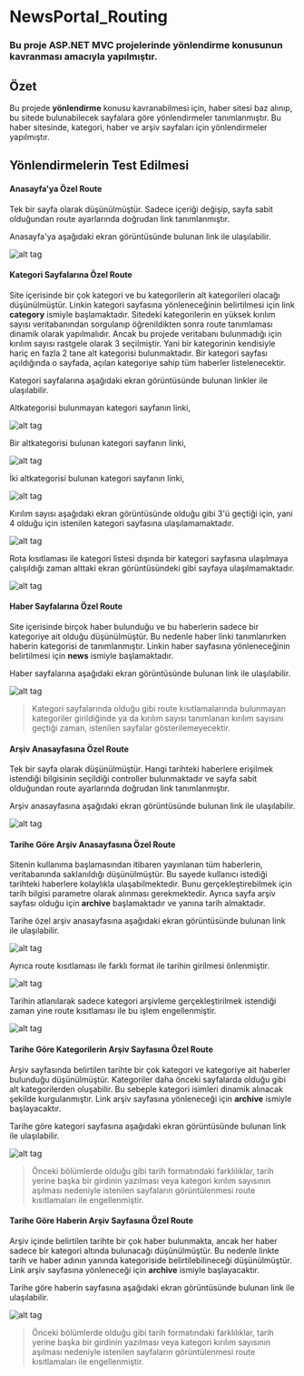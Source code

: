 # NewsPortal_Routing

<h3>Bu proje ASP.NET MVC projelerinde yönlendirme konusunun kavranması amacıyla yapılmıştır.</h3>

## Özet

Bu projede **yönlendirme** konusu kavranabilmesi için, haber sitesi baz alınıp, bu sitede bulunabilecek sayfalara göre yönlendirmeler tanımlanmıştır. Bu haber sitesinde, kategori, haber ve arşiv sayfaları için yönlendirmeler yapılmıştır.

## Yönlendirmelerin Test Edilmesi

#### Anasayfa'ya Özel Route

Tek bir sayfa olarak düşünülmüştür. Sadece içeriği değişip, sayfa sabit olduğundan route ayarlarında doğrudan link tanımlanmıştır.

Anasayfa'ya aşağıdaki ekran görüntüsünde bulunan link ile ulaşılabilir.

![alt tag](https://github.com/bsokat/NewsPortal_Routing/blob/master/Source/HomePage1.png)

#### Kategori Sayfalarına Özel Route

Site içerisinde bir çok kategori ve bu kategorilerin alt kategorileri olacağı düşünülmüştür. Linkin kategori sayfasına yönleneceğinin belirtilmesi için link **category** ismiyle başlamaktadır. Sitedeki kategorilerin en yüksek kırılım sayısı veritabanından sorgulanıp öğrenildikten sonra route tanımlaması dinamik olarak yapılmalıdır. Ancak bu projede veritabanı bulunmadığı için kırılım sayısı rastgele olarak 3 seçilmiştir. Yani bir kategorinin kendisiyle hariç en fazla 2 tane alt kategorisi bulunmaktadır. Bir kategori sayfası açıldığında o sayfada, açılan kategoriye sahip tüm haberler listelenecektir.

Kategori sayfalarına aşağıdaki ekran görüntüsünde bulunan linkler ile ulaşılabilir.

Altkategorisi bulunmayan kategori sayfanın linki,

![alt tag](https://github.com/bsokat/NewsPortal_Routing/blob/master/Source/Category1.png)

Bir altkategorisi bulunan kategori sayfanın linki,

![alt tag](https://github.com/bsokat/NewsPortal_Routing/blob/master/Source/Category2.png)

İki altkategorisi bulunan kategori sayfanın linki,

![alt tag](https://github.com/bsokat/NewsPortal_Routing/blob/master/Source/Category3.png)

Kırılım sayısı aşağıdaki ekran görüntüsünde olduğu gibi 3'ü geçtiği için, yani 4 olduğu için istenilen kategori sayfasına ulaşılamamaktadır.

![alt tag](https://github.com/bsokat/NewsPortal_Routing/blob/master/Source/Category4.png)

Rota kısıtlaması ile kategori listesi dışında bir kategori sayfasına ulaşılmaya çalışıldığı zaman alttaki ekran görüntüsündeki gibi sayfaya ulaşılmamaktadır.

![alt tag](https://github.com/bsokat/NewsPortal_Routing/blob/master/Source/Category5.png)

#### Haber Sayfalarına Özel Route

Site içerisinde birçok haber bulunduğu ve bu haberlerin sadece bir kategoriye ait olduğu düşünülmüştür. Bu nedenle haber linki tanımlanırken haberin kategorisi de tanımlanmıştır. Linkin haber sayfasına yönleneceğinin belirtilmesi için **news** ismiyle başlamaktadır.

Haber sayfalarına aşağıdaki ekran görüntüsünde bulunan link ile ulaşılabilir.

![alt tag](https://github.com/bsokat/NewsPortal_Routing/blob/master/Source/News1.png)

> Kategori sayfalarında olduğu gibi route kısıtlamalarında bulunmayan kategoriler girildiğinde ya da kırılım sayısı tanımlanan kırılım sayısını geçtiği zaman, istenilen sayfalar gösterilemeyecektir.

#### Arşiv Anasayfasına Özel Route

Tek bir sayfa olarak düşünülmüştür. Hangi tarihteki haberlere erişilmek istendiği bilgisinin seçildiği controller bulunmaktadır ve sayfa sabit olduğundan route ayarlarında doğrudan link tanımlanmıştır.

Arşiv anasayfasına aşağıdaki ekran görüntüsünde bulunan link ile ulaşılabilir.

![alt tag](https://github.com/bsokat/NewsPortal_Routing/blob/master/Source/Archive1.png)

#### Tarihe Göre Arşiv Anasayfasına Özel Route

Sitenin kullanıma başlamasından itibaren yayınlanan tüm haberlerin, veritabanında saklanıldığı düşünülmüştür. Bu sayede kullanıcı istediği tarihteki haberlere kolaylıkla ulaşabilmektedir. Bunu gerçekleştirebilmek için tarih bilgisi parametre olarak alınması gerekmektedir. Ayrıca sayfa arşiv sayfası olduğu için **archive** başlamaktadır ve yanına tarih almaktadır.

Tarihe özel arşiv anasayfasına aşağıdaki ekran görüntüsünde bulunan link ile ulaşılabilir.

![alt tag](https://github.com/bsokat/NewsPortal_Routing/blob/master/Source/ArchiveDate1.png)

Ayrıca route kısıtlaması ile farklı format ile tarihin girilmesi önlenmiştir.

![alt tag](https://github.com/bsokat/NewsPortal_Routing/blob/master/Source/ArchiveDate2.png)

Tarihin atlanılarak sadece kategori arşivleme gerçekleştirilmek istendiği zaman yine route kısıtlaması ile bu işlem engellenmiştir.

![alt tag](https://github.com/bsokat/NewsPortal_Routing/blob/master/Source/ArchiveDate3.png)

#### Tarihe Göre Kategorilerin Arşiv Sayfasına Özel Route

Arşiv sayfasında belirtilen tarihte bir çok kategori ve kategoriye ait haberler bulunduğu düşünülmüştür. Kategoriler daha önceki sayfalarda olduğu gibi alt kategorilerden oluşabilir. Bu sebeple kategori isimleri dinamik alınacak şekilde kurgulanmıştır. Link arşiv sayfasına yönleneceği için **archive** ismiyle başlayacaktır.

Tarihe göre kategori sayfasına aşağıdaki ekran görüntüsünde bulunan link ile ulaşılabilir.

![alt tag](https://github.com/bsokat/NewsPortal_Routing/blob/master/Source/ArchiveCategoryDate1.png)

> Önceki bölümlerde olduğu gibi tarih formatındaki farklılıklar, tarih yerine başka bir girdinin yazılması veya kategori kırılım sayısının aşılması nedeniyle istenilen sayfaların görüntülenmesi route kısıtlamaları ile engellenmiştir.

#### Tarihe Göre Haberin Arşiv Sayfasına Özel Route

Arşiv içinde belirtilen tarihte bir çok haber bulunmakta, ancak her haber sadece bir kategori altında bulunacağı düşünülmüştür. Bu nedenle linkte tarih ve haber adının yanında kategoriside belirtilebilineceği düşünülmüştür. Link arşiv sayfasına yönleneceği için **archive** ismiyle başlayacaktır.

Tarihe göre haberin sayfasına aşağıdaki ekran görüntüsünde bulunan link ile ulaşılabilir.

![alt tag](https://github.com/bsokat/NewsPortal_Routing/blob/master/Source/ArchiveNewsDate1.png)

> Önceki bölümlerde olduğu gibi tarih formatındaki farklılıklar, tarih yerine başka bir girdinin yazılması veya kategori kırılım sayısının aşılması nedeniyle istenilen sayfaların görüntülenmesi route kısıtlamaları ile engellenmiştir.